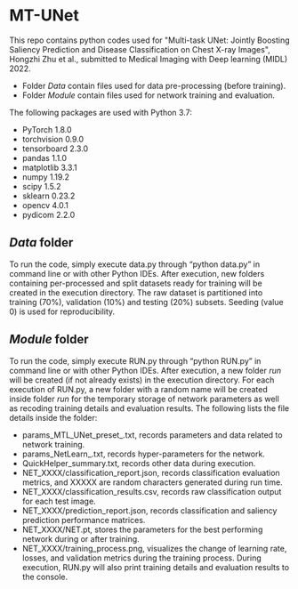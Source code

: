 # MT-UNet

This repo contains python codes used for "Multi-task UNet: Jointly Boosting Saliency Prediction and Disease Classification on Chest X-ray Images", Hongzhi Zhu et al., submitted to Medical Imaging with Deep learning (MIDL) 2022.

- Folder _Data_ contain files used for data pre-processing (before training).
- Folder _Module_ contain files used for network training and evaluation.

The following packages are used with Python 3.7:
- PyTorch 1.8.0
- torchvision 0.9.0
- tensorboard 2.3.0
- pandas 1.1.0
- matplotlib 3.3.1
- numpy 1.19.2
- scipy 1.5.2
- sklearn 0.23.2
- opencv 4.0.1
- pydicom 2.2.0

## _Data_ folder

To run the code, simply execute data.py through “python data.py” in command line or with other Python IDEs. After execution, new folders containing per-processed and split datasets ready for training will be created in the execution directory. The raw dataset is partitioned into training (70%), validation (10%) and testing (20%) subsets. Seeding (value 0) is used for reproducibility.

## _Module_ folder

To run the code, simply execute RUN.py through “python RUN.py” in command line or with other Python IDEs. After execution, a new folder _run_ will be created (if not already exists) in the execution directory. For each execution of RUN.py, a new folder with a random name will be created inside folder _run_ for the temporary storage of network parameters as well as recoding training details and evaluation results. The following lists the file details inside the folder:
- params_MTL_UNet_preset_.txt, records parameters and data related to network training.
- params_NetLearn_.txt, records hyper-parameters for the network.
- QuickHelper_summary.txt, records other data during execution.
- NET_XXXX/classification_report.json, records classification evaluation metrics, and XXXXX are random characters generated during run time.
- NET_XXXX/classification_results.csv, records raw classification output for each test image.
- NET_XXXX/prediction_report.json, records classification and saliency prediction performance matrices.
- NET_XXXX/NET.pt, stores the parameters for the best performing network during or after training.
- NET_XXXX/training_process.png, visualizes the change of learning rate, losses, and validation metrics during the training process.
During execution, RUN.py will also print training details and evaluation results to the console.
